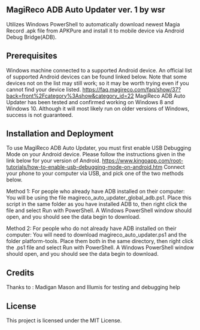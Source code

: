MagiReco ADB Auto Updater ver. 1 by wsr
--------------------------------
Utilizes Windows PowerShell to automatically download newest Magia Record .apk file from APKPure and install it to mobile device via Android Debug Bridge(ADB).

Prerequisites
-------------
Windows machine connected to a supported Android device. An official list of supported Android devices can be found linked below. Note that some devices not on the list may still work; so it may be worth trying even if you cannot find your device listed.
https://faq.magireco.com/faq/show/37?back=front%2Fcategory%3Ashow&category_id=22
MagiReco ADB Auto Updater has been tested and confirmed working on Windows 8 and Windows 10. Although it will most likely run on older versions of Windows, success is not guaranteed.

Installation and Deployment
---------------------------
To use MagiReco ADB Auto Updater, you must first enable USB Debugging Mode on your Android device. Please follow the instructions given in the link below for your version of Android.
https://www.kingoapp.com/root-tutorials/how-to-enable-usb-debugging-mode-on-android.htm
Connect your phone to your computer via USB, and pick one of the two methods below.

Method 1: For people who already have ADB installed on their computer:
You will be using the file magireco_auto_updater_global_adb.ps1. Place this script in the same folder as you have installed ADB to, then right click the file and select Run with PowerShell. A Windows PowerShell window should open, and you should see the data begin to download.

Method 2: For people who do not already have ADB installed on their computer:
You will need to download magireco_auto_updater.ps1 and the folder platform-tools. Place them both in the same directory, then right click the .ps1 file and select Run with PowerShell. A Windows PowerShell window should open, and you should see the data begin to download.

Credits
-------

Thanks to : Madigan Mason and Illumis for testing and debugging help

License
-------
This project is licensed under the MIT License.
